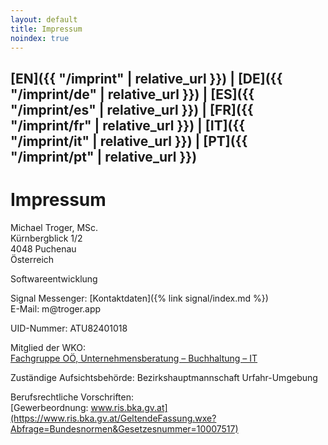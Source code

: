 ```yaml
---
layout: default
title: Impressum
noindex: true
---
```

## [EN]({{ "/imprint" | relative_url }}) | [DE]({{ "/imprint/de" | relative_url }}) | [ES]({{ "/imprint/es" | relative_url }}) | [FR]({{ "/imprint/fr" | relative_url }}) | [IT]({{ "/imprint/it" | relative_url }}) | [PT]({{ "/imprint/pt" | relative_url }})

# Impressum

Michael Troger, MSc.  
Kürnbergblick 1/2  
4048 Puchenau  
Österreich  
  
Softwareentwicklung 
  
Signal Messenger: [Kontaktdaten]({% link signal/index.md %})    
E-Mail: &#109;&#64;&#116;&#114;&#111;&#103;&#101;&#114;&#46;&#97;&#112;&#112;  
  
UID-Nummer: ATU82401018  
  
Mitglied der WKO:  
[Fachgruppe OÖ, Unternehmensberatung – Buchhaltung – IT](https://firmen.wko.at/michael-troger/oberösterreich/?firmaid=993ab01c-72c8-4943-8355-31b67b78de6c)  
  
Zuständige Aufsichtsbehörde: Bezirkshauptmannschaft Urfahr-Umgebung  
  

Berufsrechtliche Vorschriften:  
[Gewerbeordnung: www.ris.bka.gv.at](https://www.ris.bka.gv.at/GeltendeFassung.wxe?Abfrage=Bundesnormen&Gesetzesnummer=10007517)  
